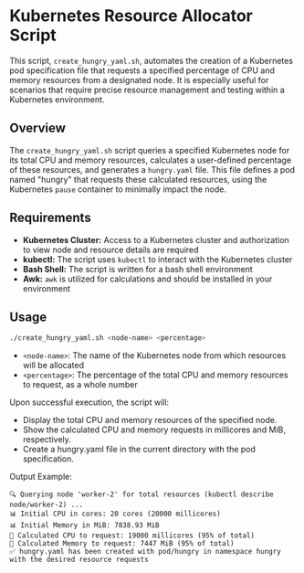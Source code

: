 # Kubernetes Resource Allocator Script

This script, `create_hungry_yaml.sh`, automates the creation of a Kubernetes pod specification file that requests a specified percentage of CPU and memory resources from a designated node. It is especially useful for scenarios that require precise resource management and testing within a Kubernetes environment.

## Overview

The `create_hungry_yaml.sh` script queries a specified Kubernetes node for its total CPU and memory resources, calculates a user-defined percentage of these resources, and generates a `hungry.yaml` file. This file defines a pod named "hungry" that requests these calculated resources, using the Kubernetes `pause` container to minimally impact the node.

## Requirements

- **Kubernetes Cluster:** Access to a Kubernetes cluster and authorization to view node and resource details are required
- **kubectl:** The script uses `kubectl` to interact with the Kubernetes cluster
- **Bash Shell:** The script is written for a bash shell environment
- **Awk:** `awk` is utilized for calculations and should be installed in your environment

## Usage

```bash
./create_hungry_yaml.sh <node-name> <percentage>
```

- `<node-name>`: The name of the Kubernetes node from which resources will be allocated
- `<percentage>`: The percentage of the total CPU and memory resources to request, as a whole number

Upon successful execution, the script will:

- Display the total CPU and memory resources of the specified node.
- Show the calculated CPU and memory requests in millicores and MiB, respectively.
- Create a hungry.yaml file in the current directory with the pod specification.

Output Example:

```
🔍 Querying node 'worker-2' for total resources (kubectl describe node/worker-2) ...
📊 Initial CPU in cores: 20 cores (20000 millicores)
📊 Initial Memory in MiB: 7838.93 MiB
🔢 Calculated CPU to request: 19000 millicores (95% of total)
🔢 Calculated Memory to request: 7447 MiB (95% of total)
✅ hungry.yaml has been created with pod/hungry in namespace hungry with the desired resource requests
```
